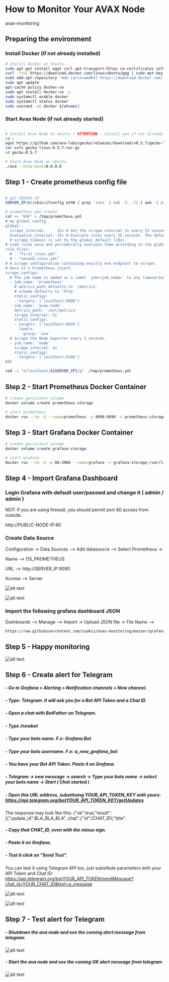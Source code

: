 # How to Monitor Your AVAX Node
avax-monitoring


## Preparing the environment

### Install Docker (if not already installed)
```bash
# Install Docker on ubuntu
sudo apt-get install wget curl apt-transport-https ca-certificates software-properties-common -y
curl -fsSL https://download.docker.com/linux/ubuntu/gpg | sudo apt-key add -
sudo add-apt-repository "deb [arch=amd64] https://download.docker.com/linux/ubuntu $(lsb_release -cs) stable"
sudo apt update
apt-cache policy docker-ce
sudo apt install docker-ce -y 
sudo systemctl enable docker
sudo systemctl status docker
sudo usermod -aG docker $(whoami)
```

### Start Avax Node (if not already started)
```bash

# Install Avax Node on ubuntu ( ATTENTION : install ava if not already installed !!! )
cd ~
wget https://github.com/ava-labs/gecko/releases/download/v0.5.7/gecko-linux-0.5.7.tar.gz
tar xvfz gecko-linux-0.5.7.tar.gz
cd gecko-0.5.7

# Start Avax Node on ubuntu
./ava --http-host=0.0.0.0

```



## Step 1 - Create prometheus config file 
```bash

# get SERVER IP
SERVER_IP=$(/sbin/ifconfig eth0 | grep 'inet' | cut -d: -f2 | awk '{ print $2}')

# prometheus yml create
cat << 'EOF' > /tmp/prometheus.yml
# my global config
global:
  scrape_interval:     15s # Set the scrape interval to every 15 seconds. Default is every 1 minute.
  evaluation_interval: 15s # Evaluate rules every 15 seconds. The default is every 1 minute.
  # scrape_timeout is set to the global default (10s).
# Load rules once and periodically evaluate them according to the global 'evaluation_interval'.
rule_files:
  # - "first_rules.yml"
  # - "second_rules.yml"
# A scrape configuration containing exactly one endpoint to scrape:
# Here it's Prometheus itself.
scrape_configs:
  # The job name is added as a label `job=<job_name>` to any timeseries scraped from this config.
  - job_name: 'prometheus'
    # metrics_path defaults to '/metrics'
    # scheme defaults to 'http'.
    static_configs:
    - targets: ['localhost:9090']
  - job_name: 'avax-node'
    metrics_path: '/ext/metrics'
    scrape_interval: 5s
    static_configs:
    - targets: ['localhost:9650']
      labels:
        group: 'ava'
  # Scrape the Node Exporter every 5 seconds.
  - job_name: 'node'
    scrape_interval: 5s
    static_configs:
    - targets: ['localhost:9100']
EOF

sed -i "s/localhost/${SERVER_IP}/g"  /tmp/prometheus.yml
```


## Step 2 - Start Prometheus Docker Container
```bash
# create persistent volume
docker volume create prometheus-storage

# start prometheus 
docker run --rm -d --name=prometheus -p 9090:9090 -v prometheus-storage:/prometheus-data  -v /tmp/prometheus.yml:/etc/prometheus/prometheus.yml prom/prometheus --config.file=/etc/prometheus/prometheus.yml

```


## Step 3 - Start Grafana Docker Container
```bash
# create persistent volume
docker volume create grafana-storage

# start grafana
docker run --rm -d -p 80:3000 --name=grafana -v grafana-storage:/var/lib/grafana grafana/grafana
```


## Step 4 - Import Grafana Dashboard


### Login Grafana with default user/passwd and change it ( admin / admin )

NOT: If you are using firewall, you should permit port 80 access from outside.

http://PUBLIC-NODE-IP:80

### Create Data Source 



Configuration -> Data Sources --> Add datasource --> Select Prometheus ->

Name --> DS_PROMETHEUS

URL --> http://SERVER_IP:9090

Access --> Server

![alt text](https://github.com/ssakiz/avax-monitoring/raw/master/grafana-datasource.jpg)

![alt text](https://github.com/ssakiz/avax-monitoring/raw/master/grafana-datasource2.jpg)



### Import the following grafana dashboard JSON 

Dashboards --> Manage --> Import -> Upload JSON file -> File Name  --> 

```bash
https://raw.githubusercontent.com/ssakiz/avax-monitoring/master/grafana-dashboard/ava-node-dashboard-1597935940166.json
```

## Step 5 - Happy monitoring

![alt text](https://github.com/ssakiz/avax-monitoring/raw/master/grafana-import-dashboard.jpg)




## Step 6 - Create alert for Telegram

##### - Go to Grafana > Alerting > Notification channels > New channel.
##### -  Type: Telegram. It will ask you for a Bot API Token and a Chat ID.
##### -  Open a chat with BotFather on Telegram.
##### -  Type /newbot
##### -  Type your bots name. F.e: Grafana Bot
##### -  Type your bots username. F.e: a_new_grafana_bot
##### -  You have your Bot API Token. Paste it on Grafana.
##### -  Telegram -> new message -> search -> Type your bots name -> select your bots name -> Start ( Chat started )
##### -  Open this URL address, substituing YOUR_API_TOKEN_KEY with yours: https://api.telegram.org/botYOUR_API_TOKEN_KEY/getUpdates
The response may look like this: {"ok":true,"result":[{"update_id":BLA_BLA_BLA", chat":{"id":[CHAT_ID],"title". 
##### -  Copy that CHAT_ID, even with the minus sign.
##### -  Paste it on Grafana.
##### -  Test it click on "Send Test". 
You can test it using Telegram API too, just substitute parameters with your API Token and Chat ID: https://api.telegram.org/botYOUR_API_TOKEN/sendMessage?chat_id=YOUR_CHAT_ID&text=a_message


![alt text](https://github.com/ssakiz/avax-monitoring/raw/master/grafana-alert-channel.jpg)

![alt text](https://github.com/ssakiz/avax-monitoring/raw/master/grafana-alert-channel2.jpg)


## Step 7 - Test alert for Telegram

##### -  Shutdown the ava node and see the coming alert message from telegram 
![alt text](https://github.com/ssakiz/avax-monitoring/raw/master/grafana_telegram_messages_not_ok.jpg)


##### -  Start the ava node and see the coming OK alert message from telegram

![alt text](https://github.com/ssakiz/avax-monitoring/raw/master/grafana_telegram_messages_ok.jpg)